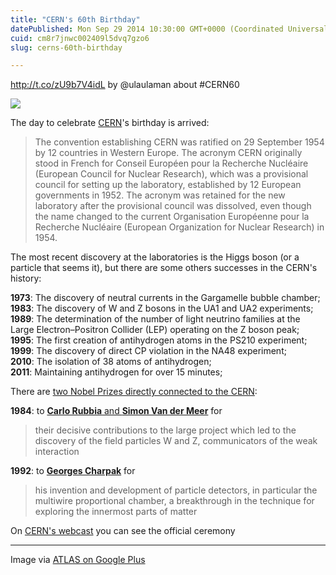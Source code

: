 ```yaml
---
title: "CERN's 60th Birthday"
datePublished: Mon Sep 29 2014 10:30:00 GMT+0000 (Coordinated Universal Time)
cuid: cm8r7jnwc002409l5dvq7gzo6
slug: cerns-60th-birthday

---
```



http://t.co/zU9b7V4idL by @ulaulaman about #CERN60

![](https://cdn.hashnode.com/res/hashnode/image/upload/v1743071128995/fba5b200-afa3-44ce-99c8-fc80a3fde194.jpeg)

The day to celebrate [CERN](http://en.wikipedia.org/wiki/CERN)'s birthday is arrived:

> The convention establishing CERN was ratified on 29 September 1954 by 12 countries in Western Europe. The acronym CERN originally stood in French for Conseil Européen pour la Recherche Nucléaire (European Council for Nuclear Research), which was a provisional council for setting up the laboratory, established by 12 European governments in 1952. The acronym was retained for the new laboratory after the provisional council was dissolved, even though the name changed to the current Organisation Européenne pour la Recherche Nucléaire (European Organization for Nuclear Research) in 1954.

The most recent discovery at the laboratories is the Higgs boson (or a particle that seems it), but there are some others successes in the CERN's history:  
  
**1973**: The discovery of neutral currents in the Gargamelle bubble chamber;  
**1983**: The discovery of W and Z bosons in the UA1 and UA2 experiments;  
**1989**: The determination of the number of light neutrino families at the Large Electron–Positron Collider (LEP) operating on the Z boson peak;  
**1995**: The first creation of antihydrogen atoms in the PS210 experiment;  
**1999**: The discovery of direct CP violation in the NA48 experiment;  
**2010**: The isolation of 38 atoms of antihydrogen;  
**2011**: Maintaining antihydrogen for over 15 minutes;  
  
There are [two Nobel Prizes directly connected to the CERN](http://www.largehadroncollider.net/cerns-nobel-prize-laureates.html):  
  
**1984**: to [**Carlo Rubbia** and **Simon Van der Meer**](http://nobelprize.org/nobel_prizes/physics/laureates/1984/) for

> their decisive contributions to the large project which led to the discovery of the field particles W and Z, communicators of the weak interaction

**1992**: to [**Georges Charpak**](http://nobelprize.org/nobel_prizes/physics/laureates/1992/) for

> his invention and development of particle detectors, in particular the multiwire proportional chamber, a breakthrough in the technique for exploring the innermost parts of matter

On [CERN's webcast](http://webcast.web.cern.ch/webcast/) you can see the official ceremony  

* * *

Image via [ATLAS on Google Plus](https://plus.google.com/117931032380025921950/posts/aCuXbKfW77L)